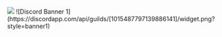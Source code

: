 <img src="https://img.shields.io/badge/mysql-4479A1?style=for-the-badge&logo=mysql&logoColor=white">
![Discord Banner 1](https://discordapp.com/api/guilds/[1015487797139886141]/widget.png?style=banner1)
